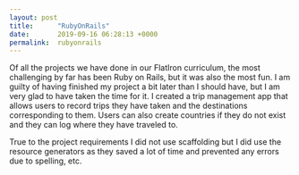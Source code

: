 ```yaml
---
layout: post
title:      "RubyOnRails"
date:       2019-09-16 06:28:13 +0000
permalink:  rubyonrails
---
```



Of all the projects we have done in our FlatIron curriculum, the most challenging by far has been Ruby on Rails, but it was also the most fun. I am guilty of having finished my project a bit later than I should have, but I am very glad to have taken the time for it. I created a trip management app that allows users to record trips they have taken and the destinations corresponding to them. Users can also create countries if they do not exist and they can log where they have traveled to. 

True to the project requirements I did not use scaffolding but I did use the resource generators as they saved a lot of time and prevented any errors due to spelling, etc. 


